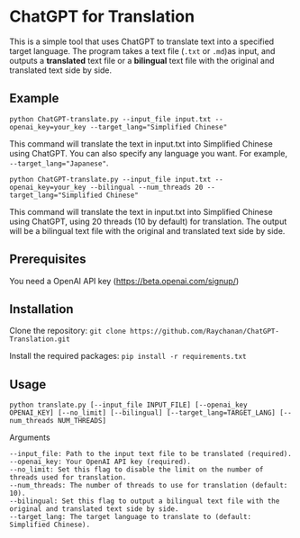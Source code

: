 # ChatGPT for Translation
This is a simple tool that uses ChatGPT to translate text into a specified target language. The program takes a text file (`.txt` or `.md`)as input, and outputs a **translated** text file or a **bilingual** text file with the original and translated text side by side.



## Example

`python ChatGPT-translate.py --input_file input.txt --openai_key=your_key --target_lang="Simplified Chinese"`

This command will translate the text in input.txt into Simplified Chinese using ChatGPT. You can also specify any language you want. For example, `--target_lang="Japanese"`.


`python ChatGPT-translate.py --input_file input.txt --openai_key=your_key --bilingual --num_threads 20 --target_lang="Simplified Chinese"`

This command will translate the text in input.txt into Simplified Chinese using ChatGPT, using 20 threads (10 by default) for translation. The output will be a bilingual text file with the original and translated text side by side.

## Prerequisites
You need a OpenAI API key (https://beta.openai.com/signup/)

## Installation
Clone the repository: `git clone https://github.com/Raychanan/ChatGPT-Translation.git`

Install the required packages: `pip install -r requirements.txt`


## Usage
`python translate.py [--input_file INPUT_FILE] [--openai_key OPENAI_KEY] [--no_limit] [--bilingual] [--target_lang=TARGET_LANG] [--num_threads NUM_THREADS]`

Arguments
```
--input_file: Path to the input text file to be translated (required).
--openai_key: Your OpenAI API key (required).
--no_limit: Set this flag to disable the limit on the number of threads used for translation.
--num_threads: The number of threads to use for translation (default: 10).
--bilingual: Set this flag to output a bilingual text file with the original and translated text side by side.
--target_lang: The target language to translate to (default: Simplified Chinese).
```
